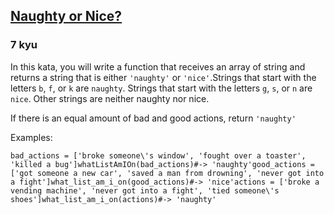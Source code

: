 <h2><a href=https://www.codewars.com/kata/585eaef9851516fcae00004d/train/javascript target="_blank">Naughty or Nice?</a></h2><h3>7 kyu</h3><p>In this kata, you will write a function that receives an array of string and returns a string that is either <code>'naughty'</code> or <code>'nice'</code>.Strings that start with the letters <code>b</code>, <code>f</code>, or <code>k</code> are <code>naughty</code>. Strings that start with the letters <code>g</code>, <code>s</code>, or <code>n</code> are <code>nice</code>. Other strings are neither naughty nor nice.</p><p>If there is an equal amount of bad and good actions, return <code>'naughty'</code></p><p>Examples:</p><pre><code class="language-python"><span class="cm-variable">bad_actions</span> <span class="cm-operator">=</span> [<span class="cm-string">'broke someone\'s window'</span>, <span class="cm-string">'fought over a toaster'</span>, <span class="cm-string">'killed a bug'</span>]<span class="cm-variable">whatListAmIOn</span>(<span class="cm-variable">bad_actions</span>)<span class="cm-comment">#-&gt; 'naughty'</span><span class="cm-variable">good_actions</span> <span class="cm-operator">=</span> [<span class="cm-string">'got someone a new car'</span>, <span class="cm-string">'saved a man from drowning'</span>, <span class="cm-string">'never got into a fight'</span>]<span class="cm-variable">what_list_am_i_on</span>(<span class="cm-variable">good_actions</span>)<span class="cm-comment">#-&gt; 'nice'</span><span class="cm-variable">actions</span> <span class="cm-operator">=</span> [<span class="cm-string">'broke a vending machine'</span>, <span class="cm-string">'never got into a fight'</span>, <span class="cm-string">'tied someone\'s shoes'</span>]<span class="cm-variable">what_list_am_i_on</span>(<span class="cm-variable">actions</span>)<span class="cm-comment">#-&gt; 'naughty'</span></code></pre><pre style="display: none;"><code class="language-ruby"><span class="cm-variable">bad_actions</span> <span class="cm-operator">=</span> [<span class="cm-string">'broke someone\'s window'</span>, <span class="cm-string">'fought over a toaster'</span>, <span class="cm-string">'killed a bug'</span>]<span class="cm-variable">what_list_am_i_on</span>(<span class="cm-variable">bad_actions</span>)<span class="cm-comment">#-&gt; 'naughty'</span><span class="cm-variable">good_actions</span> <span class="cm-operator">=</span> [<span class="cm-string">'got someone a new car'</span>, <span class="cm-string">'saved a man from drowning'</span>, <span class="cm-string">'never got into a fight'</span>]<span class="cm-variable">what_list_am_i_on</span>(<span class="cm-variable">good_actions</span>)<span class="cm-comment">#-&gt; 'nice'</span><span class="cm-variable">actions</span> <span class="cm-operator">=</span> [<span class="cm-string">'broke a vending machine'</span>, <span class="cm-string">'never got into a fight'</span>, <span class="cm-string">'tied someone\'s shoes'</span>]<span class="cm-variable">what_list_am_i_on</span>(<span class="cm-variable">actions</span>)<span class="cm-comment">#-&gt; 'naughty'</span></code></pre><pre style="display: none;"><code class="language-php"><span class="cm-variable-2">$bad_actions</span> <span class="cm-operator">=</span> [<span class="cm-string">"</span><span class="cm-string">broke someone's window"</span>, <span class="cm-string">"</span><span class="cm-string">fought over a toaster"</span>, <span class="cm-string">"</span><span class="cm-string">killed a bug"</span>];<span class="cm-variable">what_list_am_i_on</span>(<span class="cm-variable-2">$bad_actions</span>); <span class="cm-comment">// =&gt; "naughty"</span><span class="cm-variable-2">$good_actions</span> <span class="cm-operator">=</span> [<span class="cm-string">"</span><span class="cm-string">got someone a new car"</span>, <span class="cm-string">"</span><span class="cm-string">saved a man from drowning"</span>, <span class="cm-string">"</span><span class="cm-string">never got into a fight"</span>];<span class="cm-variable">what_list_am_i_on</span>(<span class="cm-variable-2">$good_actions</span>); <span class="cm-comment">// =&gt; "nice"</span><span class="cm-variable-2">$actions</span> <span class="cm-operator">=</span> [<span class="cm-string">"</span><span class="cm-string">broke a vending machine"</span>, <span class="cm-string">"</span><span class="cm-string">never got into a fight"</span>, <span class="cm-string">"</span><span class="cm-string">tied someone's shoes"</span>];<span class="cm-variable">what_list_am_i_on</span>(<span class="cm-variable-2">$actions</span>); <span class="cm-comment">// =&gt; "naughty"</span></code></pre><pre style="display: none;"><code class="language-crystal"><span class="cm-variable">bad_actions</span> <span class="cm-operator">=</span> [<span class="cm-atom">'b</span><span class="cm-variable">roke</span> <span class="cm-variable">someone</span><span class="cm-meta">\'</span><span class="cm-variable">s</span> <span class="cm-variable">window</span><span class="cm-atom">',</span> <span class="cm-atom">'f</span><span class="cm-variable">ought</span> <span class="cm-variable">over</span> <span class="cm-variable">a</span> <span class="cm-variable">toaster</span><span class="cm-atom">',</span> <span class="cm-atom">'k</span><span class="cm-variable">illed</span> <span class="cm-variable">a</span> <span class="cm-variable">bug</span><span class="cm-atom">']</span><span class="cm-variable">what_list_am_i_on</span>(<span class="cm-variable">bad_actions</span>)<span class="cm-comment">#-&gt; 'naughty'</span><span class="cm-variable">good_actions</span> <span class="cm-operator">=</span> [<span class="cm-atom">'g</span><span class="cm-variable">ot</span> <span class="cm-variable">someone</span> <span class="cm-variable">a</span> <span class="cm-variable">new</span> <span class="cm-variable">car</span><span class="cm-atom">',</span> <span class="cm-atom">'s</span><span class="cm-variable">aved</span> <span class="cm-variable">a</span> <span class="cm-variable">man</span> <span class="cm-variable">from</span> <span class="cm-variable">drowning</span><span class="cm-atom">',</span> <span class="cm-atom">'n</span><span class="cm-variable">ever</span> <span class="cm-variable">got</span> <span class="cm-variable">into</span> <span class="cm-variable">a</span> <span class="cm-variable">fight</span><span class="cm-atom">']</span><span class="cm-variable">what_list_am_i_on</span>(<span class="cm-variable">good_actions</span>)<span class="cm-comment">#-&gt; 'nice'</span><span class="cm-variable">actions</span> <span class="cm-operator">=</span> [<span class="cm-atom">'b</span><span class="cm-variable">roke</span> <span class="cm-variable">a</span> <span class="cm-variable">vending</span> <span class="cm-variable">machine</span><span class="cm-atom">',</span> <span class="cm-atom">'n</span><span class="cm-variable">ever</span> <span class="cm-variable">got</span> <span class="cm-variable">into</span> <span class="cm-variable">a</span> <span class="cm-variable">fight</span><span class="cm-atom">',</span> <span class="cm-atom">'t</span><span class="cm-variable">ied</span> <span class="cm-variable">someone</span><span class="cm-meta">\'</span><span class="cm-variable">s</span> <span class="cm-variable">shoes</span><span class="cm-atom">']</span><span class="cm-variable">what_list_am_i_on</span>(<span class="cm-variable">actions</span>)<span class="cm-comment">#-&gt; 'naughty'</span></code></pre>